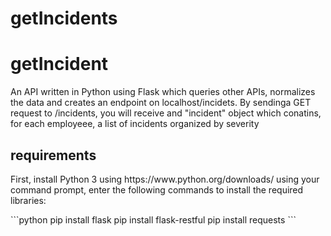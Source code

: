 # getIncidents
<h1>getIncident</h1>
<p>An API written in Python using Flask which queries other APIs, normalizes the data and creates an endpoint on localhost/incidets. By sendinga GET request to /incidents, you will receive and "incident" object which conatins, for each employeee, a list of incidents organized by severity </p>

<h2>requirements</h2>
<p>First, install Python 3 using https://www.python.org/downloads/
using your command prompt, enter the following commands to install the required libraries: 
</p>
  ```python
  pip install flask
  pip install flask-restful
  pip install requests
```


